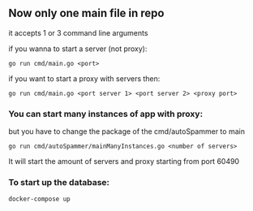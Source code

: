 ## Now only one main file in repo
it accepts 1 or 3 command line arguments

if you wanna to start a server (not proxy):
```
go run cmd/main.go <port>
```

if you want to start a proxy with servers then:
```
go run cmd/main.go <port server 1> <port server 2> <proxy port>
```

### You can start many instances of app with proxy:
but you have to change the package of the cmd/autoSpammer to main

```go run cmd/autoSpammer/mainManyInstances.go <number of servers>```

It will start the amount of servers and proxy starting from port 60490

### To start up the database:
```docker-compose up```
